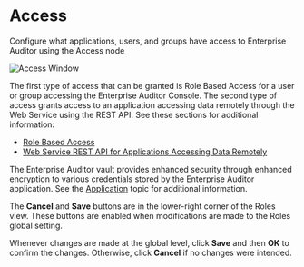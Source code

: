 # Access

Configure what applications, users, and groups have access to Enterprise Auditor using the Access
node

![Access Window](/img/versioned_docs/directorymanager_11.0/directorymanager/admincenter/datasource/excel_-_one_drive.webp)

The first type of access that can be granted is Role Based Access for a user or group accessing the
Enterprise Auditor Console. The second type of access grants access to an application accessing data
remotely through the Web Service using the REST API. See these sections for additional information:

- [Role Based Access](/docs/accessanalyzer/11.6/administration/access-control/role-based-access.md)
- [Web Service REST API for Applications Accessing Data Remotely](/docs/accessanalyzer/11.6/administration/access-control/rest-api.md)

The Enterprise Auditor vault provides enhanced security through enhanced encryption to various
credentials stored by the Enterprise Auditor application. See the
[Application](/docs/accessanalyzer/11.6/administration/settings/application.md)
topic for additional information.

The **Cancel** and **Save** buttons are in the lower-right corner of the Roles view. These buttons
are enabled when modifications are made to the Roles global setting.

Whenever changes are made at the global level, click **Save** and then **OK** to confirm the
changes. Otherwise, click **Cancel** if no changes were intended.
